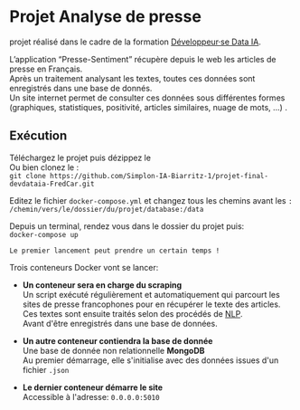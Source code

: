 # Projet **Analyse de presse**

projet réalisé dans le cadre de la formation [Développeur·se Data IA](https://simplon.co/formation/ecole-ia-microsoft/23).

L’application “Presse-Sentiment” récupère depuis le web les articles de presse en Français.   
Après un traitement analysant les textes, toutes ces données sont enregistrés dans une base de donnés.    
Un site internet permet de consulter ces données sous différentes formes (graphiques, statistiques, positivité, articles similaires, nuage de mots, ...) .     

## Exécution
Téléchargez le projet puis dézippez le  
Ou bien clonez le :   
```git clone https://github.com/Simplon-IA-Biarritz-1/projet-final-devdataia-FredCar.git```  

Editez le fichier ```docker-compose.yml``` et changez tous les chemins avant les ```:```  
```/chemin/vers/le/dossier/du/projet/database:/data```  

Depuis un terminal, rendez vous dans le dossier du projet puis:  
```docker-compose up```

    Le premier lancement peut prendre un certain temps !   

Trois conteneurs Docker vont se lancer:   

- **Un conteneur sera en charge du scraping**   
Un script exécuté régulièrement et automatiquement qui parcourt 
les sites de presse francophones pour en récupérer le texte des articles.  
Ces textes sont ensuite traités selon des procédés de [NLP](https://fr.wikipedia.org/wiki/Traitement_automatique_du_langage_naturel).  
Avant d'être enregistrés dans une base de données.

- **Un autre conteneur contiendra la base de donnée**    
Une base de donnée non relationnelle **MongoDB**  
Au premier démarrage, elle s'initialise avec des données issues d'un fichier ```.json```

- **Le dernier conteneur démarre le site**   
Accessible à l'adresse: ```0.0.0.0:5010```